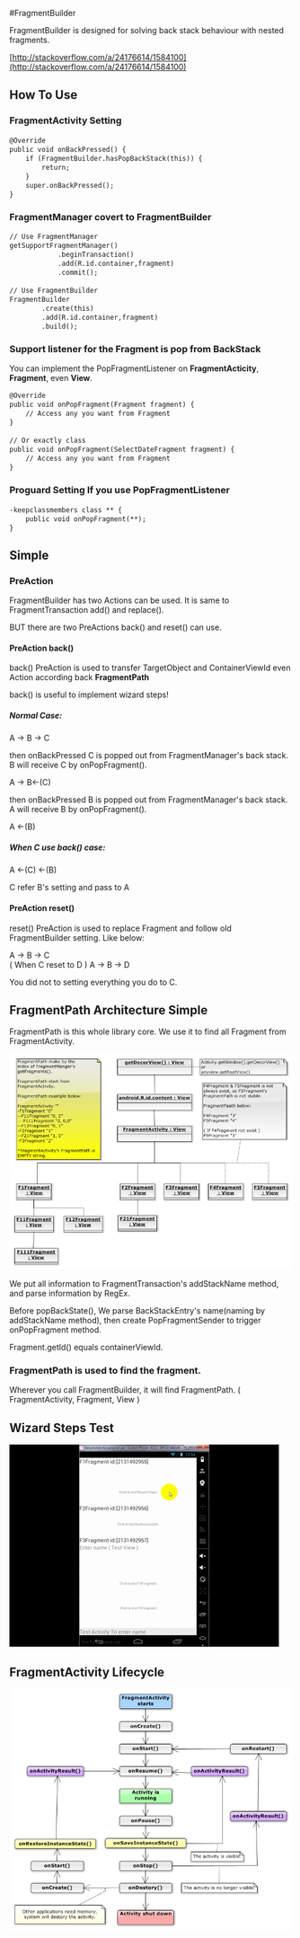 #FragmentBuilder

FragmentBuilder is designed for solving back stack behaviour with nested fragments.

[http://stackoverflow.com/a/24176614/1584100](http://stackoverflow.com/a/24176614/1584100)


## How To Use

### FragmentActivity Setting

    @Override
    public void onBackPressed() {
        if (FragmentBuilder.hasPopBackStack(this)) {
            return;
        }
        super.onBackPressed();
    }

### FragmentManager covert to FragmentBuilder

	// Use FragmentManager
	getSupportFragmentManager()
                .beginTransaction()
                .add(R.id.container,fragment)
                .commit();

	// Use FragmentBuilder
	FragmentBuilder
	        .create(this)
	        .add(R.id.container,fragment)
	        .build();

### Support listener for the Fragment is pop from BackStack
You can implement the PopFragmentListener on **FragmentActicity**, **Fragment**, even **View**.

	@Override
    public void onPopFragment(Fragment fragment) {
        // Access any you want from Fragment
    }
	
	// Or exactly class
	public void onPopFragment(SelectDateFragment fragment) {
        // Access any you want from Fragment
    }

### Proguard Setting If you use PopFragmentListener

	-keepclassmembers class ** {
	    public void onPopFragment(**);
	}

## Simple

### PreAction

FragmentBuilder has two Actions can be used. It is same to FragmentTransaction add() and replace().

BUT there are two PreActions back() and reset() can use.

#### PreAction back()

back() PreAction is used to transfer TargetObject and ContainerViewId even Action according back **FragmentPath**

back() is useful to implement wizard steps!

##### Normal Case:

A -> B -> C

then onBackPressed C is popped out from FragmentManager's back stack. B will receive C by onPopFragment().

A -> B<-(C)

then onBackPressed B is popped out from FragmentManager's back stack. A will receive B by onPopFragment().

A <-(B)

##### When C use back() case:

A <-(C) <-(B) 

C refer B's setting and pass to A


#### PreAction reset()

reset() PreAction is used to replace Fragment and follow old FragmentBuilder setting. Like below:

A -> B -> C  
( When C reset to D )
A -> B -> D

You did not to setting everything you do to C.



## FragmentPath Architecture Simple

FragmentPath is this whole library core. We use it to find all Fragment from FragmentActivity.

![](/images/FragmentViewArchitecture.png)

We put all information to FragmentTransaction's addStackName method, and parse information by RegEx.

Before popBackState(), We parse BackStackEntry's name(naming by addStackName method), then create PopFragmentSender to trigger onPopFragment method.  

Fragment.getId() equals containerViewId.

### FragmentPath is used to find the fragment.

Wherever you call FragmentBuilder, it will find FragmentPath. ( FragmentActivity, Fragment, View )


## Wizard Steps Test
![](/images/WizardStepsTest.gif)


## FragmentActivity Lifecycle
![](/images/FragmentActivityLifecycle.png)